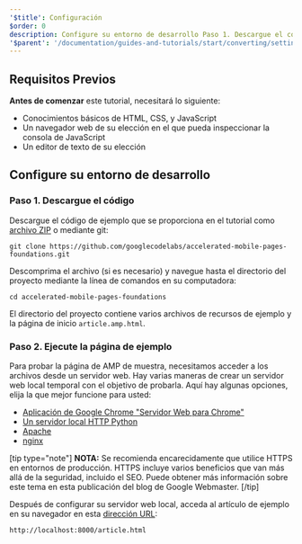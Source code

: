 ```yaml
---
'$title': Configuración
$order: 0
description: Configure su entorno de desarrollo Paso 1. Descargue el código. Descargue el código de muestra del tutorial en un archivo ZIP o mediante git...
'$parent': '/documentation/guides-and-tutorials/start/converting/setting-up.md'
---
```


## Requisitos Previos

**Antes de comenzar** este tutorial, necesitará lo siguiente:

- Conocimientos básicos de HTML, CSS, y JavaScript
- Un navegador web de su elección en el que pueda inspeccionar la consola de JavaScript
- Un editor de texto de su elección

## Configure su entorno de desarrollo

### Paso 1. Descargue el código

Descargue el código de ejemplo que se proporciona en el tutorial como [archivo ZIP](https://github.com/googlecodelabs/accelerated-mobile-pages-foundations/archive/master.zip) o mediante git:

```shell
git clone https://github.com/googlecodelabs/accelerated-mobile-pages-foundations.git
```

Descomprima el archivo (si es necesario) y navegue hasta el directorio del proyecto mediante la línea de comandos en su computadora:

```shell
cd accelerated-mobile-pages-foundations
```

El directorio del proyecto contiene varios archivos de recursos de ejemplo y la página de inicio <a><code>article.amp.html</code></a>.

### Paso 2. Ejecute la página de ejemplo

Para probar la página de AMP de muestra, necesitamos acceder a los archivos desde un servidor web. Hay varias maneras de crear un servidor web local temporal con el objetivo de probarla. Aquí hay algunas opciones, elija la que mejor funcione para usted:

- [Aplicación de Google Chrome "Servidor Web para Chrome"](https://chrome.google.com/webstore/detail/web-server-for-chrome/ofhbbkphhbklhfoeikjpcbhemlocgigb)
- [Un servidor local HTTP Python](https://developer.mozilla.org/en-US/docs/Learn/Common_questions/set_up_a_local_testing_server#Running_a_simple_local_HTTP_server)
- [Apache](https://httpd.apache.org/docs/2.4/getting-started.html)
- [nginx](http://nginx.org/)

[tip type="note"] <strong>NOTA:</strong> Se recomienda encarecidamente que utilice HTTPS en entornos de producción. HTTPS incluye varios beneficios que van más allá de la seguridad, incluido el SEO. Puede obtener más información sobre este tema en esta <a>publicación del blog de Google Webmaster</a>. [/tip]

Después de configurar su servidor web local, acceda al artículo de ejemplo en su navegador en esta [dirección URL](http://localhost:8000/article.html):

```text
http://localhost:8000/article.html
```
